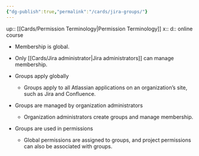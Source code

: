 ```yaml
---
{"dg-publish":true,"permalink":"/cards/jira-groups/"}
---
```


up:: [[Cards/Permission Terminology\|Permission Terminology]] 
x:: 
d:: online course


- Membership is global.
- Only [[Cards/Jira administrator\|Jira administrators]] can manage membership.

- Groups apply globally
	- Groups apply to all Atlassian applications on an organization’s site, such as Jira and Confluence.
- Groups are managed by organization administrators
	- Organization administrators create groups and manage membership.
- Groups are used in permissions
	- Global permissions are assigned to groups, and project permissions can also be associated with groups.
